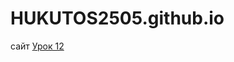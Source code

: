 # HUKUTOS2505.github.io
сайт
[Урок 12](https://hukutos2505.github.io/lesson_12/ "Моя готовая домашка")
